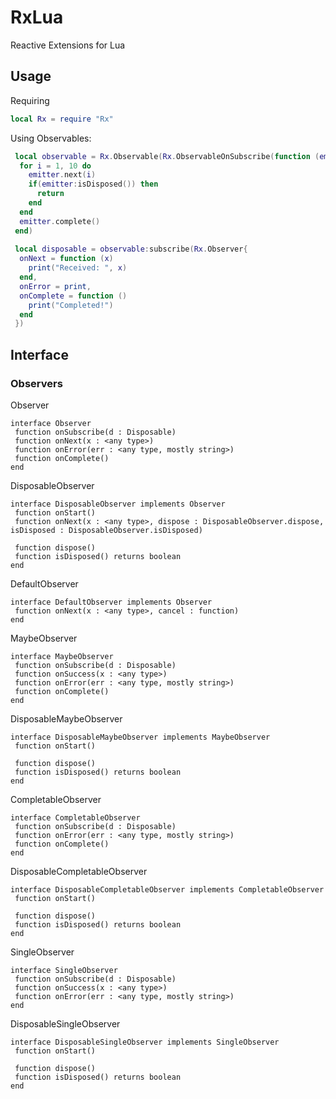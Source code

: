 # RxLua
Reactive Extensions for Lua

## Usage
Requiring
```lua
local Rx = require "Rx"
```

Using Observables:
```lua
 local observable = Rx.Observable(Rx.ObservableOnSubscribe(function (emitter)
  for i = 1, 10 do
    emitter.next(i)
    if(emitter:isDisposed()) then
      return
    end
  end
  emitter.complete()
 end)
 
 local disposable = observable:subscribe(Rx.Observer{
  onNext = function (x)
    print("Received: ", x)
  end,
  onError = print,
  onComplete = function ()
    print("Completed!")
  end
 })
```


## Interface
### Observers
Observer
```
interface Observer
 function onSubscribe(d : Disposable)
 function onNext(x : <any type>)
 function onError(err : <any type, mostly string>)
 function onComplete()
end
```
DisposableObserver
```
interface DisposableObserver implements Observer
 function onStart()
 function onNext(x : <any type>, dispose : DisposableObserver.dispose, isDisposed : DisposableObserver.isDisposed)
 
 function dispose()
 function isDisposed() returns boolean
end
```
DefaultObserver
```
interface DefaultObserver implements Observer
 function onNext(x : <any type>, cancel : function)
end
```
MaybeObserver
```
interface MaybeObserver
 function onSubscribe(d : Disposable)
 function onSuccess(x : <any type>)
 function onError(err : <any type, mostly string>)
 function onComplete()
end
```
DisposableMaybeObserver
```
interface DisposableMaybeObserver implements MaybeObserver
 function onStart()
 
 function dispose()
 function isDisposed() returns boolean
end
```
CompletableObserver
```
interface CompletableObserver
 function onSubscribe(d : Disposable)
 function onError(err : <any type, mostly string>)
 function onComplete()
end
```
DisposableCompletableObserver
```
interface DisposableCompletableObserver implements CompletableObserver
 function onStart()
 
 function dispose()
 function isDisposed() returns boolean
end
```

SingleObserver
```
interface SingleObserver
 function onSubscribe(d : Disposable)
 function onSuccess(x : <any type>)
 function onError(err : <any type, mostly string>)
end
```
DisposableSingleObserver
```
interface DisposableSingleObserver implements SingleObserver
 function onStart()
 
 function dispose()
 function isDisposed() returns boolean
end
```
